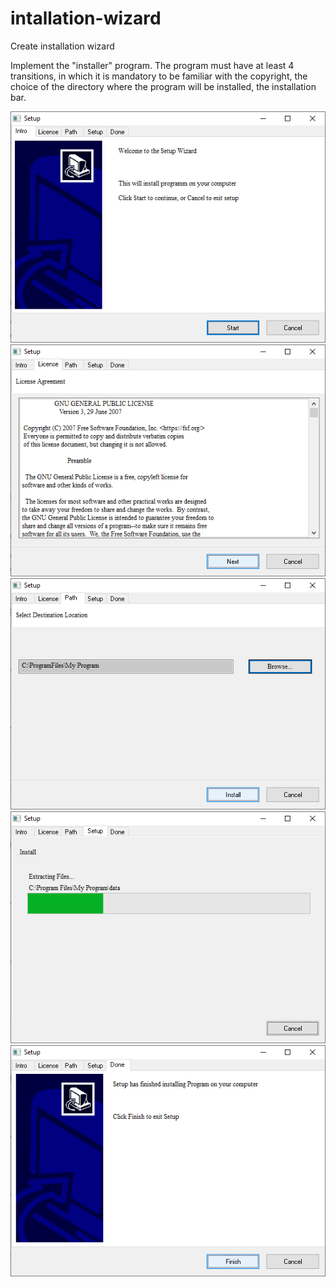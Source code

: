 # intallation-wizard
Create installation wizard 

Implement the "installer" program. The program must have at least 4 transitions, in which it is mandatory to be familiar with the copyright, the choice of the directory where the program will be installed, the installation bar.

![start](Screenshots/start.png)
![license](Screenshots/license.png)
![destination](Screenshots/destination.png)
![setup](Screenshots/setup.png)
![finished](Screenshots/finished.png)
